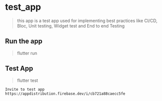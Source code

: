 # test_app

> this app is a test app used for implementing best practices like CI/CD, Bloc, Unit testing, Widget test and End to end Testing


## Run the app

> flutter run 

## Test App

> flutter test

```
Invite to test app
https://appdistribution.firebase.dev/i/cb721a88caecc5fe
```
